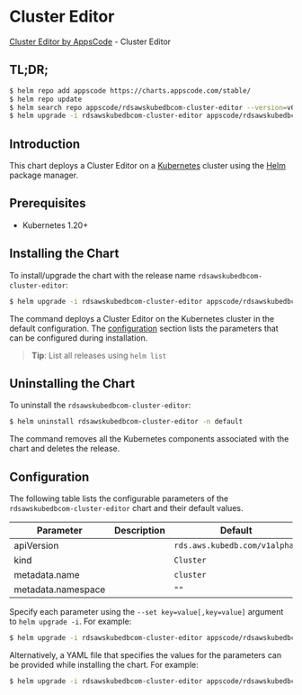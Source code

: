 # Cluster Editor

[Cluster Editor by AppsCode](https://appscode.com) - Cluster Editor

## TL;DR;

```bash
$ helm repo add appscode https://charts.appscode.com/stable/
$ helm repo update
$ helm search repo appscode/rdsawskubedbcom-cluster-editor --version=v0.21.0
$ helm upgrade -i rdsawskubedbcom-cluster-editor appscode/rdsawskubedbcom-cluster-editor -n default --create-namespace --version=v0.21.0
```

## Introduction

This chart deploys a Cluster Editor on a [Kubernetes](http://kubernetes.io) cluster using the [Helm](https://helm.sh) package manager.

## Prerequisites

- Kubernetes 1.20+

## Installing the Chart

To install/upgrade the chart with the release name `rdsawskubedbcom-cluster-editor`:

```bash
$ helm upgrade -i rdsawskubedbcom-cluster-editor appscode/rdsawskubedbcom-cluster-editor -n default --create-namespace --version=v0.21.0
```

The command deploys a Cluster Editor on the Kubernetes cluster in the default configuration. The [configuration](#configuration) section lists the parameters that can be configured during installation.

> **Tip**: List all releases using `helm list`

## Uninstalling the Chart

To uninstall the `rdsawskubedbcom-cluster-editor`:

```bash
$ helm uninstall rdsawskubedbcom-cluster-editor -n default
```

The command removes all the Kubernetes components associated with the chart and deletes the release.

## Configuration

The following table lists the configurable parameters of the `rdsawskubedbcom-cluster-editor` chart and their default values.

|     Parameter      | Description |                 Default                  |
|--------------------|-------------|------------------------------------------|
| apiVersion         |             | <code>rds.aws.kubedb.com/v1alpha1</code> |
| kind               |             | <code>Cluster</code>                     |
| metadata.name      |             | <code>cluster</code>                     |
| metadata.namespace |             | <code>""</code>                          |


Specify each parameter using the `--set key=value[,key=value]` argument to `helm upgrade -i`. For example:

```bash
$ helm upgrade -i rdsawskubedbcom-cluster-editor appscode/rdsawskubedbcom-cluster-editor -n default --create-namespace --version=v0.21.0 --set apiVersion=rds.aws.kubedb.com/v1alpha1
```

Alternatively, a YAML file that specifies the values for the parameters can be provided while
installing the chart. For example:

```bash
$ helm upgrade -i rdsawskubedbcom-cluster-editor appscode/rdsawskubedbcom-cluster-editor -n default --create-namespace --version=v0.21.0 --values values.yaml
```
